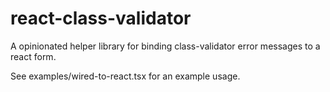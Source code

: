 # react-class-validator

A opinionated helper library for binding class-validator error messages to a react form.

See examples/wired-to-react.tsx for an example usage.